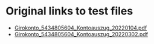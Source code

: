# Original links to test files

* [Girokonto_5434805604_Kontoauszug_20220104.pdf](https://www1.xup.in/exec/cfxddl.php?fid=17835921&fname=D4BED1CEBDAB5AB6E05402082038FEC92243513824713095744.pdf)
* [Girokonto_5434805604_Kontoauszug_20220302.pdf](https://www1.xup.in/exec/cfxddl.php?fid=14008013&fname=D936A239C8AE34A5E05402082038FEC93405060815822572477-1.pdf)
